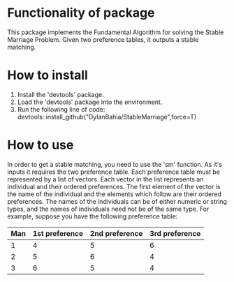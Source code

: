 # Functionality of package
This package implements the Fundamental Algorithm for solving the Stable Marriage Problem. Given two preference tables, it outputs a stable matching. 

# How to install

1) Install the 'devtools' package.
2) Load the 'devtools' package into the environment.
3) Run the following line of code: devtools::install_github("DylanBahia/StableMarriage",force=T)

# How to use
In order to get a stable matching, you need to use the 'sm' function. As it's inputs it requires the two preference table. Each preference table must be represented by a list of vectors. Each vector in the list represents an individual and their ordered preferences. The first element of the vector is the name of the individual and the elements which follow are their ordered preferences. The names of the individuals can be of either numeric or string types, and the names of individuals need not be of the same type. For example, suppose you have the following preference table:

| Man | 1st preference | 2nd preference | 3rd preference |
| ----| ---| --- | ---|
| 1 | 4 | 5|6|
| 2 | 5 |6|4|
| 3 | 6 |5|4|
